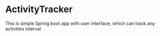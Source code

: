 # ActivityTracker
This is simple Spring boot app with user interface, which can track any activities interval
